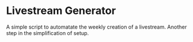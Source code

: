 # Livestream Generator
A simple script to automatate the weekly creation of a livestream. Another step in the simplification of setup.